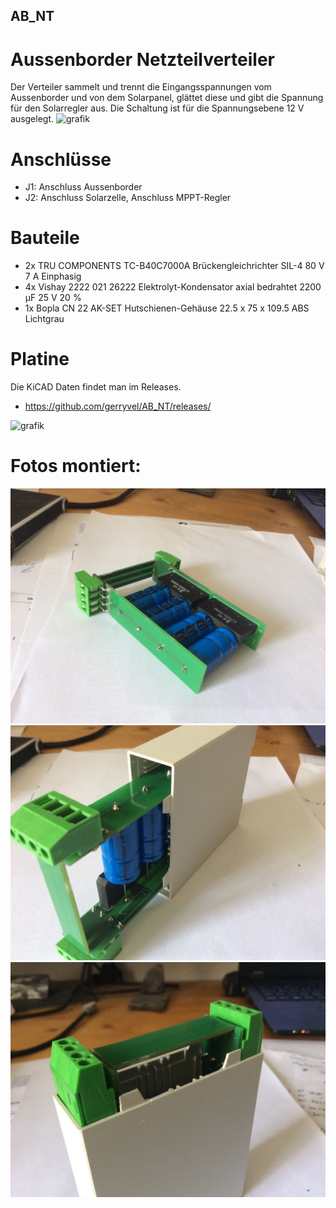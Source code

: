 ## AB_NT
# Aussenborder Netzteilverteiler

Der Verteiler sammelt und trennt die Eingangsspannungen vom Aussenborder und von dem Solarpanel, glättet diese und gibt die Spannung für den Solarregler aus.
Die Schaltung ist für die Spannungsebene 12 V ausgelegt. 
![grafik](https://user-images.githubusercontent.com/17195231/169540587-189c22fa-56fe-4a53-9ba8-19d2e00dac81.png)

# Anschlüsse
- J1: Anschluss Aussenborder
- J2: Anschluss Solarzelle, Anschluss MPPT-Regler

# Bauteile

- 2x TRU COMPONENTS TC-B40C7000A Brückengleichrichter SIL-4 80 V 7 A Einphasig 
- 4x Vishay 2222 021 26222 Elektrolyt-Kondensator axial bedrahtet 2200 µF 25 V 20 %
- 1x Bopla CN 22 AK-SET Hutschienen-Gehäuse 22.5 x 75 x 109.5 ABS Lichtgrau

# Platine

Die KiCAD Daten findet man im Releases.
- https://github.com/gerryvel/AB_NT/releases/

![grafik](https://user-images.githubusercontent.com/17195231/169543651-85c71c2d-e99f-4e4c-bcd1-322d907698f5.png)

# Fotos montiert:
![grafik](https://github.com/gerryvel/AB_NT/blob/gerryvel-patch-1/photo_2022-05-20_15-44-02.jpg)
![grafik](https://github.com/gerryvel/AB_NT/blob/gerryvel-patch-1/photo_2022-05-20_15-44-08.jpg)
![grafik](https://github.com/gerryvel/AB_NT/blob/gerryvel-patch-1/photo_2022-05-20_15-44-13.jpg)
